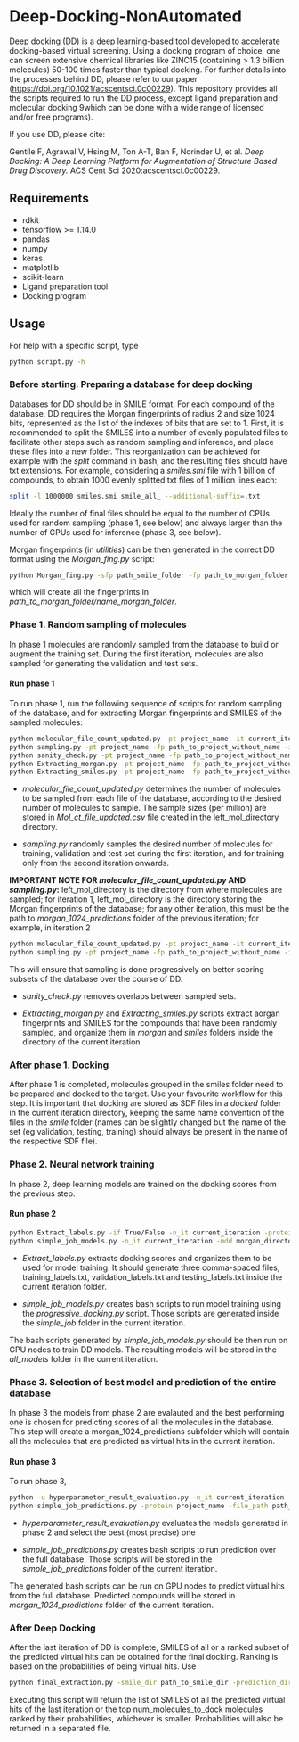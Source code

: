 # Deep-Docking-NonAutomated

Deep docking (DD) is a deep learning-based tool developed to accelerate docking-based virtual screening. Using a docking program of choice, one can screen extensive chemical libraries like ZINC15 (containing > 1.3 billion molecules) 50-100 times faster than typical docking. For further details into the processes behind DD, please refer to our paper (https://doi.org/10.1021/acscentsci.0c00229). This repository provides all the scripts required to run the DD process, except ligand preparation and molecular docking 9which can be done with a wide range of licensed and/or free programs).

If you use DD, please cite:

Gentile F, Agrawal V, Hsing M, Ton A-T, Ban F, Norinder U, et al. *Deep Docking: A Deep Learning Platform for Augmentation of Structure Based Drug Discovery.* ACS Cent Sci 2020:acscentsci.0c00229.

## Requirements
* rdkit
* tensorflow >= 1.14.0
* pandas
* numpy
* keras
* matplotlib
* scikit-learn
* Ligand preparation tool
* Docking program

## Usage
For help with a specific script, type

```bash
python script.py -h
```


### Before starting. Preparing a database for deep docking
Databases for DD should be in SMILE format. For each compound of the database, DD requires the Morgan fingerprints of radius 2 and size 1024 bits, represented as the list of the indexes of bits that are set to 1. First, it is recommended to split the SMILES into a number of evenly populated files to facilitate other steps such as random sampling and inference, and place these files into a new folder. This reorganization can be achieved for example with the *split* command in bash, and the resulting files should have txt extensions. For example, considering a *smiles.smi* file with 1 billion of compounds, to obtain 1000 evenly splitted txt files of 1 million lines each:

```bash
split -l 1000000 smiles.smi smile_all_ --additional-suffix=.txt
```

Ideally the number of final files should be equal to the number of CPUs used for random sampling (phase 1, see below) and always larger than the number of GPUs used for inference (phase 3, see below). 

Morgan fingerprints (in *utilities*) can be then generated in the correct DD format using the *Morgan_fing.py* script:

```bash
python Morgan_fing.py -sfp path_smile_folder -fp path_to_morgan_folder -fn name_morgan_folder -tp num_cpus
```
which will create all the fingerprints in *path_to_morgan_folder/name_morgan_folder*.


### Phase 1. Random sampling of molecules
In phase 1 molecules are randomly sampled from the database to build or augment the training set. During the first iteration, molecules are also sampled for generating the validation and test sets.

#### Run phase 1
To run phase 1, run the following sequence of scripts for random sampling of the database, and for extracting Morgan fingerprints and SMILES of the sampled molecules:

```bash
python molecular_file_count_updated.py -pt project_name -it current_iteration -cdd left_mol_directory -t_pos num_cpus -t_samp molecules_to_dock
python sampling.py -pt project_name -fp path_to_project_without_name -it current_iteration -dd left_mol_directory -t_pos total_processors -tr_sz train_size -vl_sz val_size
python sanity_check.py -pt project_name -fp path_to_project_without_name -it current_iteration
python Extracting_morgan.py -pt project_name -fp path_to_project_without_name -it current_iteration -md morgan_directory -t_pos total_processors
python Extracting_smiles.py -pt project_name -fp path_to_project_without_name -it current_iteration -fn 0 -smd smile_directory -sd NA -t_pos num_cpus -if True/False
```

* *molecular_file_count_updated.py* determines the number of molecules to be sampled from each file of the database, according to the desired number of molecules to sample. The sample sizes (per million) are stored in *Mol_ct_file_updated.csv* file created in the left_mol_directory directory.

* *sampling.py* randomly samples the desired number of molecules for training, validation and test set during the first iteration, and for training only from the second iteration onwards. 

**IMPORTANT NOTE FOR *molecular_file_count_updated.py* AND *sampling.py*:** left_mol_directory is the directory from where molecules are sampled; for iteration 1, left_mol_directory is the directory storing the Morgan fingerprints of the database; for any other iteration, this must be the path to *morgan_1024_predictions* folder of the previous iteration; for example, in iteration 2

```bash
python molecular_file_count_updated.py -pt project_name -it current_iteration -cdd /path_to_project/project_name/iteration_1/morgan_1024_predictions -t_pos num_cpus -t_samp molecules_to_dock
python sampling.py -pt project_name -fp path_to_project_without_name -it current_iteration -dd /path_to_project/project_name/iteration_1/morgan_1024_predictions -t_pos total_processors -tr_sz train_size -vl_sz val_size
```
This will ensure that sampling is done progressively on better scoring subsets of the database over the course of DD.

* *sanity_check.py* removes overlaps between sampled sets.

* *Extracting_morgan.py* and *Extracting_smiles.py* scripts extract aorgan fingerprints and SMILES for the compounds that have been randomly sampled, and organize them in *morgan* and *smiles* folders inside the directory of the current iteration.


### After phase 1. Docking
After phase 1 is completed, molecules grouped in the smiles folder need to be prepared and docked to the target. Use your favourite workflow for this step. It is important that docking are stored as SDF files in a *docked* folder in the current iteration directory, keeping the same name convention of the files in the *smile* folder (names can be slightly changed but the name of the set (eg validation, testing, training) should always be present in the name of the respective SDF file).


### Phase 2. Neural network training
In phase 2, deep learning models are trained on the docking scores from the previous step.

#### Run phase 2
```bash
python Extract_labels.py -if True/False -n_it current_iteration -protein project_name -file_path path_to_project_without_name -t_pos num_cpus -score score_keyword
python simple_job_models.py -n_it current_iteration -mdd morgan_directory -time 00-04:00 -file_path project_path -nhp num_hyperparameters -titr total_iterations -n_mol num_molecules --percent_first_mols percent_first_molecules -ct cutoff_threshold --percent_last_mols percent_last_mols
```
* *Extract_labels.py* extracts docking scores and organizes them to be used for model training. It should generate three comma-spaced files, training_labels.txt, validation_labels.txt and testing_labels.txt inside the current iteration folder.

* *simple_job_models.py* creates bash scripts to run model training using the *progressive_docking.py* script. Those scripts are generated inside the *simple_job* folder in the current iteration.

The bash scripts generated by *simple_job_models.py* should be then run on GPU nodes to train DD models. The resulting models will be stored in the *all_models* folder in the current iteration.


### Phase 3. Selection of best model and prediction of the entire database
In phase 3 the models from phase 2 are evalauted and the best performing one is chosen for predicting scores of all the molecules in the database. This step will create a morgan_1024_predictions subfolder which will contain all the molecules that are predicted as virtual hits in the current iteration.

#### Run phase 3
To run phase 3, 

```bash
python -u hyperparameter_result_evaluation.py -n_it current_iteration --data_path project_path -mdd morgan_directory -n_mol num_molecules
python simple_job_predictions.py -protein project_name -file_path path_to_project_without_name -n_it current_iteration -mdd morgan_directory

```

* *hyperparameter_result_evaluation.py* evaluates the models generated in phase 2 and select the best (most precise) one

* *simple_job_predictions.py* creates bash scripts to run prediction over the full database. Those scripts will be stored in the *simple_job_predictions* folder of the current iteration.

The generated bash scripts can be run on GPU nodes to predict virtual hits from the full database. Predicted compounds will be stored in *morgan_1024_predictions* folder of the current iteration.


### After Deep Docking
After the last iteration of DD is complete, SMILES of all or a ranked subset of the predicted virtual hits can be obtained for the final docking. Ranking is based on the probabilities of being virtual hits. Use

```bash
python final_extraction.py -smile_dir path_to_smile_dir -prediction_dir path_to_predictions_last_iter -processors n_cpus -mols_to_dock num_molecules_to_dock
```

Executing this script will return the list of SMILES of all the predicted virtual hits of the last iteration or the top num_molecules_to_dock molecules ranked by their probabilities, whichever is smaller. Probabilities will also be returned in a separated file.
